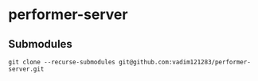 # performer-server

## Submodules

`git clone --recurse-submodules git@github.com:vadim121283/performer-server.git`
